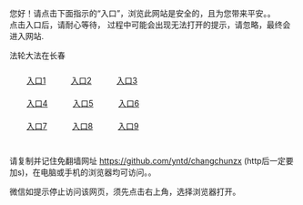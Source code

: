 您好！请点击下面指示的“入口”，浏览此网站是安全的，且为您带来平安。。 <br/>
点击入口后，请耐心等待， 过程中可能会出现无法打开的提示，请忽略，最终会进入网站. </br>

法轮大法在长春<br/>
<div style="padding:10px"><a style="margin:20px" target="_blank" href="https://d1strbgifughdg.cloudfront.net/2Qpsp?vemfvwj" id="ccLink1" rel="nofollow">入口1</a> <a target="_blank" style="margin:20px" href="https://d2cg2bwrmo2i43.cloudfront.net/2Qpsp?jlecbqoy" id="ccLink2" rel="nofollow">入口2</a> <a style="margin:20px" target="_blank" href="https://dp9ri5duf10we.cloudfront.net/2Qpsp?bceqpdd" id="ccLink3" rel="nofollow">入口3</a></div>

<div style="padding:10px" ><a style="margin:20px" target="_blank" href="https://d1strbgifughdg.cloudfront.net/2Qpsp?vemfvwj" id="ccLink4" rel="nofollow">入口4</a> <a style="margin:20px" href="https://d2cg2bwrmo2i43.cloudfront.net/2Qpsp?jlecbqoy" target="_blank" id="ccLink5" rel="nofollow">入口5</a> <a style="margin:20px" href="https://dp9ri5duf10we.cloudfront.net/2Qpsp?bceqpdd" target="_blank" id="ccLink6" rel="nofollow">入口6</a></div>

<div style="padding:10px"><a style="margin:20px" target="_blank" href="https://d1strbgifughdg.cloudfront.net/2Qpsp?vemfvwj" id="ccLink7" rel="nofollow">入口7</a> <a style="margin:20px" href="https://d2cg2bwrmo2i43.cloudfront.net/2Qpsp?jlecbqoy" target="_blank" id="ccLink8" rel="nofollow">入口8</a> <a style="margin:20px" target="_blank" href="https://dp9ri5duf10we.cloudfront.net/2Qpsp?bceqpdd" id="ccLink9" rel="nofollow">入口9</a></div>

<br/>



请复制并记住免翻墙网址 https://github.com/yntd/changchunzx (http后一定要加s)，在电脑或手机的浏览器均可访问。。<br/>

微信如提示停止访问该网页，须先点击右上角，选择浏览器打开。
